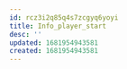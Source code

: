 ```yaml
---
id: rcz3i2q85q4s7zcgyq6yoyi
title: Info_player_start
desc: ''
updated: 1681954943581
created: 1681954943581
---
```

